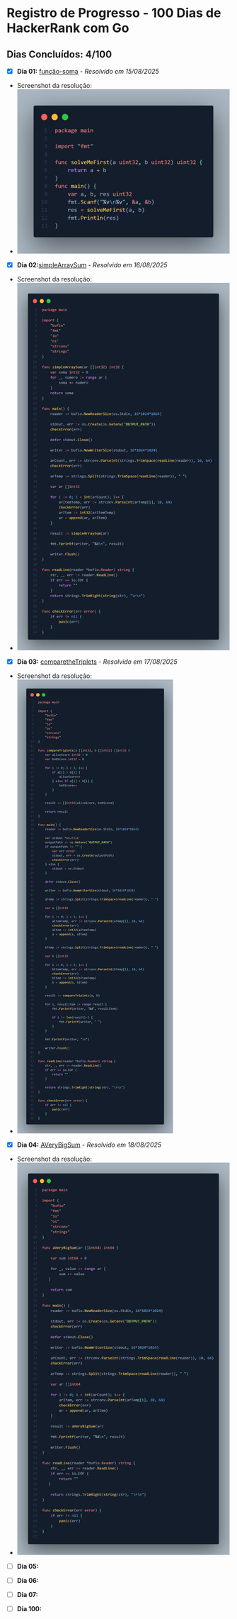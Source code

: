 # Registro de Progresso - 100 Dias de HackerRank com Go



## Dias Concluídos: 4/100

- [x] **Dia 01:** [função-soma](days/day01-função-soma/) - _Resolvido em 15/08/2025_
* Screenshot da resolução:
* ![Submissão do Dia 01 com sucesso](./assets/day01.png)
- [x] **Dia 02:**[simpleArraySum](days/day02-simpleArraySum/) - _Resolvido em 16/08/2025_
* Screenshot da resolução:
* ![Submissão do Dia 02 com sucesso](./assets/day02.png)
- [x] **Dia 03:** [comparetheTriplets](days/day03-compareTheTriplets/) - _Resolvido em 17/08/2025_
* Screenshot da resolução:
* ![Submissão do Dia 03 com sucesso](./assets/day03.png)
- [x] **Dia 04:** [AVeryBigSum](./days/day04-day04-AVeryBigSum/) - _Resolvido em 18/08/2025_
* Screenshot da resolução:
* ![Submissão do Dia 04 com sucesso](./assets/day04.png)
- [ ] **Dia 05:**
- [ ] **Dia 06:**
- [ ] **Dia 07:**

- [ ] **Dia 100:**
